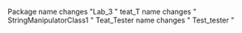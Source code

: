 Package name changes "Lab_3 "
teat_T name changes " StringManipulatorClass1 "
Teat_Tester name changes " Test_tester "
